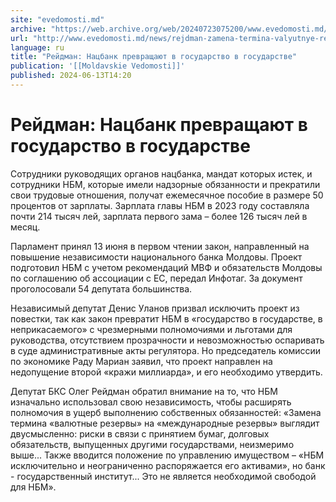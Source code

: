 ```yaml
---
site: "evedomosti.md"
archive: "https://web.archive.org/web/20240723075200/www.evedomosti.md/news/rejdman-zamena-termina-valyutnye-rezervy-na-mezhdunarodnye-r"
url: "http://www.evedomosti.md/news/rejdman-zamena-termina-valyutnye-rezervy-na-mezhdunarodnye-r"
language: ru
title: "Рейдман: Нацбанк превращают в государство в государстве"
publication: '[[Moldavskie Vedomosti]]'
published: 2024-06-13T14:20
---
```


# Рейдман: Нацбанк превращают в государство в государстве

Сотрудники руководящих органов нацбанка, мандат которых истек, и сотрудники НБМ, которые имели надзорные обязанности и прекратили свои трудовые отношения, получат ежемесячное пособие в размере 50 процентов от зарплаты. Зарплата главы НБМ в 2023 году составляла почти 214 тысяч лей, зарплата первого зама – более 126 тысяч лей в месяц.

Парламент принял 13 июня в первом чтении закон, направленный на повышение независимости национального банка Молдовы. Проект подготовил НБМ с учетом рекомендаций МВФ и обязательств Молдовы по соглашению об ассоциации с ЕС, передал Инфотаг. За документ проголосовали 54 депутата большинства.

Независимый депутат Денис Уланов призвал исключить проект из повестки, так как закон превратит НБМ в «государство в государстве, в неприкасаемого» с чрезмерными полномочиями и льготами для руководства, отсутствием прозрачности и невозможностью оспаривать в суде административные акты регулятора. Но председатель комиссии по экономике Раду Мариан заявил, что проект направлен на недопущение второй «кражи миллиарда», и его необходимо утвердить.

Депутат БКС Олег Рейдман обратил внимание на то, что НБМ изначально использовал свою независимость, чтобы расширять полномочия в ущерб выполнению собственных обязанностей: «Замена термина «валютные резервы» на «международные резервы» выглядит двусмысленно: риски в связи с принятием бумаг, долговых обязательств, выпущенных другими государствами, неизмеримо выше... Также вводится положение по управлению имуществом – «НБМ исключительно и неограниченно распоряжается его активами», но банк - государственный институт... Это не является необходимой свободой для НБМ».